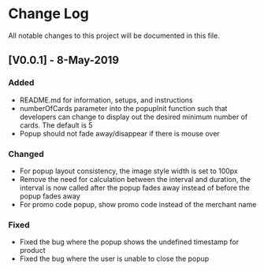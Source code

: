 # Change Log
All notable changes to this project will be documented in this file.

## [V0.0.1] - 8-May-2019

### Added
- README.md for information, setups, and instructions
- numberOfCards parameter into the popupInit function such that developers can change to display out the desired minimum number of cards. The default is 5
- Popup should not fade away/disappear if there is mouse over

### Changed
- For popup layout consistency, the image style width is set to 100px
- Remove the need for calculation between the interval and duration, the interval is now called after the popup fades away instead of before the popup fades away
- For promo code popup, show promo code instead of the merchant name

### Fixed
- Fixed the bug where the popup shows the undefined timestamp for product
- Fixed the bug where the user is unable to close the popup
